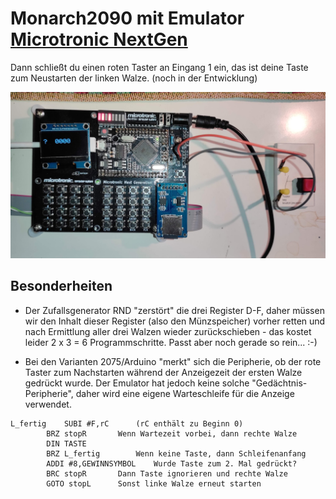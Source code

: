 # Monarch2090 mit Emulator [Microtronic NextGen](https://github.com/lambdamikel/Busch-2090/tree/master/microtronic-nextgen-sh1106-spi)

Dann schließt du einen roten Taster an Eingang 1 ein, das ist deine Taste zum Neustarten der linken Walze. (noch in der Entwicklung)

![Schaltplan](/pics/MonarchEmulator.jpg)


## Besonderheiten

- Der Zufallsgenerator RND "zerstört" die drei Register D-F, daher müssen wir den Inhalt dieser Register (also den Münzspeicher) vorher retten und nach Ermittlung aller drei Walzen wieder zurückschieben - das kostet leider 2 x 3 = 6 Programmschritte. Passt aber noch gerade so rein... :-)

- Bei den Varianten 2075/Arduino "merkt" sich die Peripherie, ob der rote Taster zum Nachstarten während der Anzeigezeit der ersten Walze gedrückt wurde. Der Emulator hat jedoch keine solche "Gedächtnis-Peripherie", daher wird eine eigene Warteschleife für die Anzeige verwendet.
```
L_fertig	SUBI #F,rC		(rC enthält zu Beginn 0)
		BRZ stopR		Wenn Wartezeit vorbei, dann rechte Walze      
		DIN TASTE
		BRZ L_fertig		Wenn keine Taste, dann Schleifenanfang
		ADDI #8,GEWINNSYMBOL	Wurde Taste zum 2. Mal gedrückt?
		BRC stopR		Dann Taste ignorieren und rechte Walze 
		GOTO stopL		Sonst linke Walze erneut starten
```
